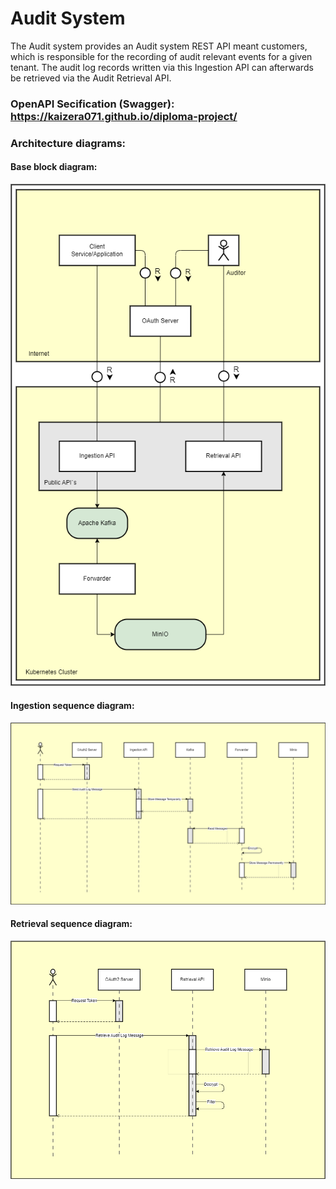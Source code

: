 # Audit System
The Audit system provides an Audit system REST API meant customers, which is responsible for the recording of audit relevant events for a given tenant. The audit log records written via this Ingestion API can afterwards be retrieved via the Audit Retrieval API.
### OpenAPI Secification (Swagger): https://kaizera071.github.io/diploma-project/
### Architecture diagrams:

#### Base block diagram:


<p align="center">
  <img src="https://github.com/kaizera071/diploma-project/blob/main/docs/diagrams/AuditSystem.drawio.png?raw=true" alt="AuditSystem Base diagram"/>
</p>


#### Ingestion sequence diagram:


<p align="center">
  <img src="https://github.com/kaizera071/diploma-project/blob/main/docs/diagrams/AuditSystem-IngestionSequence.drawio.png?raw=true" alt="AuditSystem Ingestion Sequence diagram"/>
</p>


#### Retrieval sequence diagram:


<p align="center">
  <img src="https://github.com/kaizera071/diploma-project/blob/main/docs/diagrams/AuditSystem-RetrievalSequence.drawio.png?raw=true" alt="AuditSystem Retrieval Sequence diagram"/>
</p>

